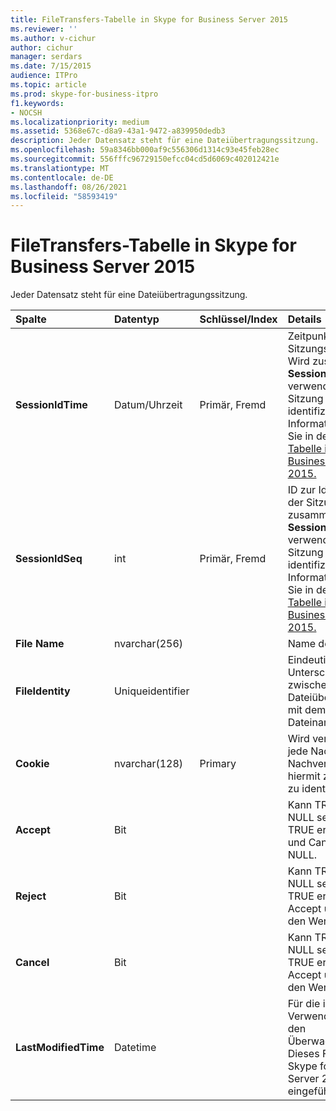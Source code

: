 ```yaml
---
title: FileTransfers-Tabelle in Skype for Business Server 2015
ms.reviewer: ''
ms.author: v-cichur
author: cichur
manager: serdars
ms.date: 7/15/2015
audience: ITPro
ms.topic: article
ms.prod: skype-for-business-itpro
f1.keywords:
- NOCSH
ms.localizationpriority: medium
ms.assetid: 5368e67c-d8a9-43a1-9472-a839950dedb3
description: Jeder Datensatz steht für eine Dateiübertragungssitzung.
ms.openlocfilehash: 59a8346bb000af9c556306d1314c93e45feb28ec
ms.sourcegitcommit: 556fffc96729150efcc04cd5d6069c402012421e
ms.translationtype: MT
ms.contentlocale: de-DE
ms.lasthandoff: 08/26/2021
ms.locfileid: "58593419"
---
```

# <a name="filetransfers-table-in-skype-for-business-server-2015"></a>FileTransfers-Tabelle in Skype for Business Server 2015
 
Jeder Datensatz steht für eine Dateiübertragungssitzung.
  
|**Spalte**|**Datentyp**|**Schlüssel/Index**|**Details**|
|:-----|:-----|:-----|:-----|
|**SessionIdTime** <br/> |Datum/Uhrzeit  <br/> |Primär, Fremd  <br/> |Zeitpunkt der Sitzungsanforderung. Wird zusammen mit **SessionIdSeq** verwendet, um eine Sitzung eindeutig zu identifizieren. Weitere Informationen finden Sie in der [Dialogs-Tabelle in Skype for Business Server 2015.](dialogs.md) <br/> |
|**SessionIdSeq** <br/> |int  <br/> |Primär, Fremd  <br/> |ID zur Identifikation der Sitzung. Wird zusammen mit **SessionIdTime** verwendet, um eine Sitzung eindeutig zu identifizieren. Weitere Informationen finden Sie in der [Dialogs-Tabelle in Skype for Business Server 2015.](dialogs.md) <br/> |
|**File Name** <br/> |nvarchar(256)  <br/> ||Name der Datei.  <br/> |
|**FileIdentity** <br/> |Uniqueidentifier  <br/> ||Eindeutige ID zum Unterscheiden zwischen Dateiübertragungen mit dem gleichen Dateinamen.  <br/> |
|**Cookie** <br/> |nvarchar(128)  <br/> |Primary  <br/> |Wird verwendet, um jede Nachricht zur Nachverfolgung als hiermit zugeordnet zu identifizieren.  <br/> |
|**Accept** <br/> |Bit  <br/> ||Kann TRUE oder NULL sein. Falls TRUE erhalten Reject und Cancel den Wert NULL.  <br/> |
|**Reject** <br/> |Bit  <br/> ||Kann TRUE oder NULL sein. Falls TRUE erhalten Accept und Cancel den Wert NULL.  <br/> |
|**Cancel** <br/> |Bit  <br/> ||Kann TRUE oder NULL sein. Falls TRUE erhalten Accept und Reject den Wert NULL.  <br/> |
|**LastModifiedTime** <br/> |Datetime  <br/> ||Für die interne Verwendung durch den Überwachungsdienst.  <br/> Dieses Feld wurde in Skype for Business Server 2015 eingeführt.  <br/> |
   

